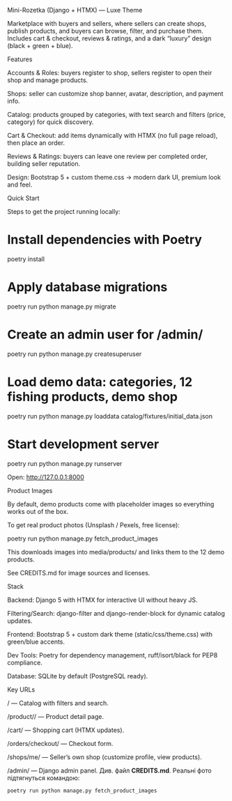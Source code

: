 Mini-Rozetka (Django + HTMX) — Luxe Theme

Marketplace with buyers and sellers, where sellers can create shops, publish products, and buyers can browse, filter, and purchase them. Includes cart & checkout, reviews & ratings, and a dark “luxury” design (black + green + blue).

Features

Accounts & Roles: buyers register to shop, sellers register to open their shop and manage products.

Shops: seller can customize shop banner, avatar, description, and payment info.

Catalog: products grouped by categories, with text search and filters (price, category) for quick discovery.

Cart & Checkout: add items dynamically with HTMX (no full page reload), then place an order.

Reviews & Ratings: buyers can leave one review per completed order, building seller reputation.

Design: Bootstrap 5 + custom theme.css → modern dark UI, premium look and feel.

Quick Start

Steps to get the project running locally:

# Install dependencies with Poetry
poetry install

# Apply database migrations
poetry run python manage.py migrate

# Create an admin user for /admin/
poetry run python manage.py createsuperuser

# Load demo data: categories, 12 fishing products, demo shop
poetry run python manage.py loaddata catalog/fixtures/initial_data.json

# Start development server
poetry run python manage.py runserver


Open: http://127.0.0.1:8000

Product Images

By default, demo products come with placeholder images so everything works out of the box.

To get real product photos (Unsplash / Pexels, free license):

poetry run python manage.py fetch_product_images


This downloads images into media/products/ and links them to the 12 demo products.

See CREDITS.md for image sources and licenses.

Stack

Backend: Django 5 with HTMX for interactive UI without heavy JS.

Filtering/Search: django-filter and django-render-block for dynamic catalog updates.

Frontend: Bootstrap 5 + custom dark theme (static/css/theme.css) with green/blue accents.

Dev Tools: Poetry for dependency management, ruff/isort/black for PEP8 compliance.

Database: SQLite by default (PostgreSQL ready).

Key URLs

/ — Catalog with filters and search.

/product/<slug>/ — Product detail page.

/cart/ — Shopping cart (HTMX updates).

/orders/checkout/ — Checkout form.

/shops/me/ — Seller’s own shop (customize profile, view products).

/admin/ — Django admin panel.
Див. файл **CREDITS.md**. Реальні фото підтягнуться командою:
```bash
poetry run python manage.py fetch_product_images
```
